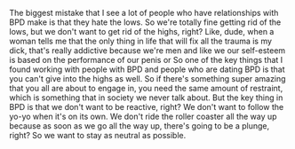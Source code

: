  The biggest mistake that I see a lot of people who have relationships with BPD make is that they hate the lows. So we're totally fine getting rid of the lows, but we don't want to get rid of the highs, right? Like, dude, when a woman tells me that the only thing in life that will fix all the trauma is my dick, that's really addictive because we're men and like we our self-esteem is based on the performance of our penis or So one of the key things that I found working with people with BPD and people who are dating BPD is that you can't give into the highs as well. So if there's something super amazing that you all are about to engage in, you need the same amount of restraint, which is something that in society we never talk about. But the key thing in BPD is that we don't want to be reactive, right? We don't want to follow the yo-yo when it's on its own. We don't ride the roller coaster all the way up because as soon as we go all the way up, there's going to be a plunge, right? So we want to stay as neutral as possible.
